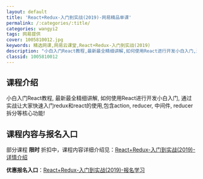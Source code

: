 ```yaml
---
layout: default
title: 'React+Redux-入门到实战(2019)-网易精品单课'
permalink: /:categories/:title/
categories: wangyi2
tags: 网易提供
cover: 1005810012.jpg
keywords: 精选网课,网易云课堂,React+Redux-入门到实战(2019)
description: "小白入门React教程,最新最全精细讲解,如何使用React进行开发小白入门,通过实战让大家快速入门redux和react的使用,包含action,reducer,中间件,reducer拆分"
classid: 1005810012
---
```


## 课程介绍

小白入门React教程, 最新最全精细讲解, 如何使用React进行开发小白入门, 通过实战让大家快速入门redux和react的使用,包含action, reducer, 中间件, reducer拆分等核心功能!

## 课程内容与报名入口

部分课程 **限时** 折扣中，课程内容详细介绍见：[React+Redux-入门到实战(2019)-详情介绍](https://study.163.com/course/introduction/1005810012.htm?share=1&shareId=1025206652&utm_campaign=share&utm_medium=iphoneShare&utm_source=&utm_u=1025206652)

**优惠报名入口**：[React+Redux-入门到实战(2019)-报名学习](https://study.163.com/course/introduction/1005810012.htm?share=1&shareId=1025206652&utm_campaign=share&utm_medium=iphoneShare&utm_source=&utm_u=1025206652)

